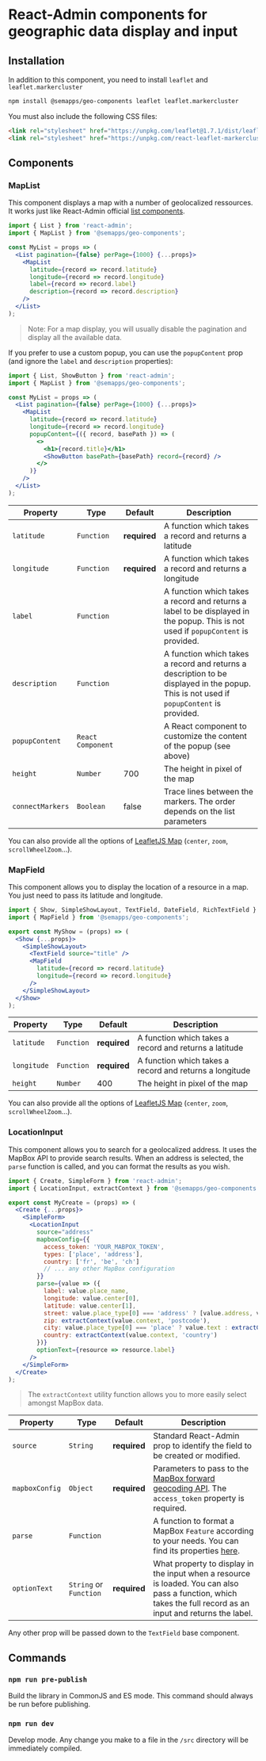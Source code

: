 # React-Admin components for geographic data display and input

## Installation

In addition to this component, you need to install `leaflet` and `leaflet.markercluster`

```bash
npm install @semapps/geo-components leaflet leaflet.markercluster
```

You must also include the following CSS files:

```html
<link rel="stylesheet" href="https://unpkg.com/leaflet@1.7.1/dist/leaflet.css" crossorigin="" />
<link rel="stylesheet" href="https://unpkg.com/react-leaflet-markercluster@3.0.0-rc1/dist/styles.min.css" />
```

## Components

### MapList

This component displays a map with a number of geolocalized ressources. It works just like React-Admin official [list components](https://marmelab.com/react-admin/List.html).

```jsx
import { List } from 'react-admin'; 
import { MapList } from '@semapps/geo-components';

const MyList = props => (
  <List pagination={false} perPage={1000} {...props}>
    <MapList
      latitude={record => record.latitude}
      longitude={record => record.longitude}
      label={record => record.label}
      description={record => record.description}
    />
  </List>
);
```

> Note: For a map display, you will usually disable the pagination and display all the available data.

If you prefer to use a custom popup, you can use the `popupContent` prop (and ignore the `label` and `description` properties):

```jsx
import { List, ShowButton } from 'react-admin';
import { MapList } from '@semapps/geo-components';

const MyList = props => (
  <List pagination={false} perPage={1000} {...props}>
    <MapList
      latitude={record => record.latitude}
      longitude={record => record.longitude}
      popupContent={({ record, basePath }) => (
        <>
          <h1>{record.title}</h1>
          <ShowButton basePath={basePath} record={record} />
        </>
      )}
    />
  </List>
);
```

| Property | Type | Default | Description |
| -------- | ---- | ------- | ----------- |
| `latitude` | `Function` | **required** | A function which takes a record and returns a latitude |
| `longitude` | `Function` | **required** | A function which takes a record and returns a longitude |
| `label` | `Function` | | A function which takes a record and returns a label to be displayed in the popup. This is not used if `popupContent` is provided. |
| `description` | `Function` | | A function which takes a record and returns a description to be displayed in the popup. This is not used if `popupContent` is provided. |
| `popupContent` | `React Component` |  | A React component to customize the content of the popup (see above) |
| `height` | `Number` | 700 | The height in pixel of the map |
| `connectMarkers` | `Boolean` | false | Trace lines between the markers. The order depends on the list parameters |

You can also provide all the options of [LeafletJS Map](https://leafletjs.com/reference-1.7.1.html#map) (`center`, `zoom`, `scrollWheelZoom`...).


### MapField

This component allows you to display the location of a resource in a map. You just need to pass its latitude and longitude.

```jsx
import { Show, SimpleShowLayout, TextField, DateField, RichTextField } from 'react-admin';
import { MapField } from '@semapps/geo-components';

export const MyShow = (props) => (
  <Show {...props}>
    <SimpleShowLayout>
      <TextField source="title" />
      <MapField
        latitude={record => record.latitude}
        longitude={record => record.longitude}
      />
    </SimpleShowLayout>
  </Show>
);
```

| Property | Type | Default | Description |
| -------- | ---- | ------- | ----------- |
| `latitude` | `Function` | **required** | A function which takes a record and returns a latitude |
| `longitude` | `Function` | **required** | A function which takes a record and returns a longitude |
| `height` | `Number` | 400 | The height in pixel of the map |

You can also provide all the options of [LeafletJS Map](https://leafletjs.com/reference-1.7.1.html#map) (`center`, `zoom`, `scrollWheelZoom`...).

### LocationInput

This component allows you to search for a geolocalized address. It uses the MapBox API to provide search results. When an address is selected, the `parse` function is called, and you can format the results as you wish.

```jsx
import { Create, SimpleForm } from 'react-admin';
import { LocationInput, extractContext } from '@semapps/geo-components';

export const MyCreate = (props) => (
  <Create {...props}>
    <SimpleForm>
      <LocationInput
        source="address"
        mapboxConfig={{
          access_token: 'YOUR_MABPOX_TOKEN',
          types: ['place', 'address'],
          country: ['fr', 'be', 'ch']
          // ... any other MapBox configuration
        }}
        parse={value => ({
          label: value.place_name,
          longitude: value.center[0],
          latitude: value.center[1],
          street: value.place_type[0] === 'address' ? [value.address, value.text].join(' ') : undefined,
          zip: extractContext(value.context, 'postcode'),
          city: value.place_type[0] === 'place' ? value.text : extractContext(value.context, 'place'),
          country: extractContext(value.context, 'country')
        })}
        optionText={resource => resource.label}
      />
    </SimpleForm>
  </Create>
);
```

> The `extractContext` utility function allows you to more easily select amongst MapBox data.

| Property | Type | Default | Description |
| -------- | ---- | ------- | ----------- |
| `source` | `String` | **required** | Standard React-Admin prop to identify the field to be created or modified. |
| `mapboxConfig` | `Object` | **required** | Parameters to pass to the [MapBox forward geocoding API](https://docs.mapbox.com/api/search/geocoding/#forward-geocoding). The `access_token` property is required. |
| `parse` | `Function` | | A function to format a MapBox `Feature` according to your needs. You can find its properties [here](https://docs.mapbox.com/api/search/geocoding/#geocoding-response-object). |
| `optionText` | `String` or `Function` | **required** | What property to display in the input when a resource is loaded. You can also pass a function, which takes the full record as an input and returns the label. |

Any other prop will be passed down to the `TextField` base component.

## Commands

### `npm run pre-publish`

Build the library in CommonJS and ES mode.
This command should always be run before publishing.

### `npm run dev`

Develop mode. Any change you make to a file in the `/src` directory will be immediately compiled.

